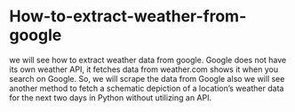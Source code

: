# How-to-extract-weather-from-google
we will see how to extract weather data from google.
Google does not have its own weather API, it fetches data from weather.com 
shows it when you search on Google. So, we will scrape the data from Google
also we will see another method to fetch a schematic depiction of a location’s weather data for the next two days in Python without utilizing an API.
